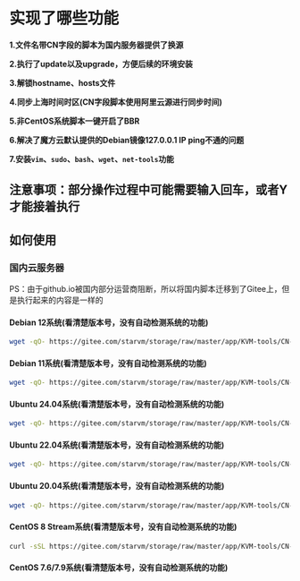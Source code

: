 # 实现了哪些功能

**1.文件名带CN字段的脚本为国内服务器提供了换源**

**2.执行了update以及upgrade，方便后续的环境安装**

**3.解锁hostname、hosts文件**

**4.同步上海时间时区(CN字段脚本使用阿里云源进行同步时间)**

**5.非CentOS系统脚本一键开启了BBR**

**6.解决了魔方云默认提供的Debian镜像127.0.0.1 IP ping不通的问题**

**7.安装`vim`、`sudo`、`bash`、`wget`、`net-tools`功能**

## 注意事项：部分操作过程中可能需要输入回车，或者Y才能接着执行

## 如何使用
### 国内云服务器
PS：由于github.io被国内部分运营商阻断，所以将国内脚本迁移到了Gitee上，但是执行起来的内容是一样的
#### Debian 12系统(看清楚版本号，没有自动检测系统的功能)
```bash
wget -qO- https://gitee.com/starvm/storage/raw/master/app/KVM-tools/CN-Debian12.sh | bash
```
#### Debian 11系统(看清楚版本号，没有自动检测系统的功能)
```bash
wget -qO- https://gitee.com/starvm/storage/raw/master/app/KVM-tools/CN-Debian11.sh | bash
```
#### Ubuntu 24.04系统(看清楚版本号，没有自动检测系统的功能)
```bash
wget -qO- https://gitee.com/starvm/storage/raw/master/app/KVM-tools/CN-Ubuntu24.sh | bash
```
#### Ubuntu 22.04系统(看清楚版本号，没有自动检测系统的功能)
```bash
wget -qO- https://gitee.com/starvm/storage/raw/master/app/KVM-tools/CN-Ubuntu22.sh | bash
```
#### Ubuntu 20.04系统(看清楚版本号，没有自动检测系统的功能)
```bash
wget -qO- https://gitee.com/starvm/storage/raw/master/app/KVM-tools/CN-Ubuntu20.sh | bash
```
#### CentOS 8 Stream系统(看清楚版本号，没有自动检测系统的功能)
```bash
curl -sSL https://gitee.com/starvm/storage/raw/master/app/KVM-tools/CN-CentOS-8-Stream.sh | bash
```
#### CentOS 7.6/7.9系统(看清楚版本号，没有自动检测系统的功能)
